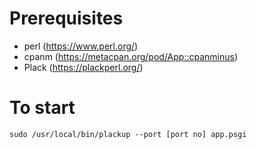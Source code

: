 # Prerequisites
* perl (https://www.perl.org/)
* cpanm (https://metacpan.org/pod/App::cpanminus)
* Plack (https://plackperl.org/)
# To start
`sudo /usr/local/bin/plackup --port [port no] app.psgi`
